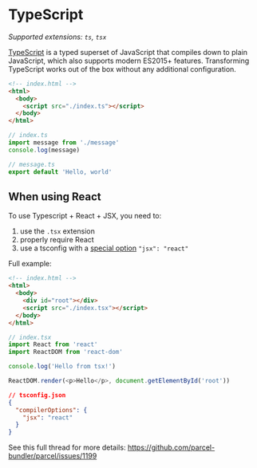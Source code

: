 # TypeScript

_Supported extensions: `ts`, `tsx`_

[TypeScript](https://www.typescriptlang.org/) is a typed superset of JavaScript that compiles down to plain JavaScript, which also supports modern ES2015+ features. Transforming TypeScript works out of the box without any additional configuration.

```html
<!-- index.html -->
<html>
  <body>
    <script src="./index.ts"></script>
  </body>
</html>
```

```typescript
// index.ts
import message from './message'
console.log(message)
```

```typescript
// message.ts
export default 'Hello, world'
```

## When using React

To use Typescript + React + JSX, you need to:

1. use the `.tsx` extension
2. properly require React
3. use a tsconfig with a [special option](https://www.typescriptlang.org/docs/handbook/jsx.html) `"jsx": "react"`

Full example:

```html
<!-- index.html -->
<html>
  <body>
    <div id="root"></div>
    <script src="./index.tsx"></script>
  </body>
</html>
```

```typescript
// index.tsx
import React from 'react'
import ReactDOM from 'react-dom'

console.log('Hello from tsx!')

ReactDOM.render(<p>Hello</p>, document.getElementById('root'))
```

```json
// tsconfig.json
{
  "compilerOptions": {
    "jsx": "react"
  }
}
```

See this full thread for more details: https://github.com/parcel-bundler/parcel/issues/1199
